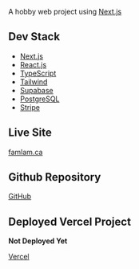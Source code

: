 A hobby web project using [Next.js](https://nextjs.org)

## Dev Stack

- [Next.js](https://nextjs.org)
- [React.js](https://react.dev)
- [TypeScript](https://www.typescriptlang.org/)
- [Tailwind](https://tailwindcss.com/)
- [Supabase](https://supabase.com/)
- [PostgreSQL](https://www.postgresql.org/)
- [Stripe](https://stripe.com/en-ca)

## Live Site

[famlam.ca](https://www.famlam.ca)

## Github Repository

[GitHub](https://github.com/SlickYeet/famlam.ca)

## Deployed Vercel Project

**Not Deployed Yet**

[Vercel](https://vercel.com/llasse/famlam.ca)
